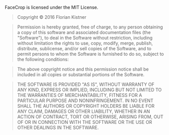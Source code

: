 FaceCrop is licensed under the MIT License.

>   Copyright © 2016 Florian Kistner

>   Permission is hereby granted, free of charge, to any person obtaining a copy
>   of this software and associated documentation files (the "Software"), to
>   deal in the Software without restriction, including without limitation the
>   rights to use, copy, modify, merge, publish, distribute, sublicense, and/or
>   sell copies of the Software, and to permit persons to whom the Software is
>   furnished to do so, subject to the following conditions:

>   The above copyright notice and this permission notice shall be included in
>   all copies or substantial portions of the Software.

>   THE SOFTWARE IS PROVIDED "AS IS", WITHOUT WARRANTY OF ANY KIND, EXPRESS OR
>   IMPLIED, INCLUDING BUT NOT LIMITED TO THE WARRANTIES OF MERCHANTABILITY,
>   FITNESS FOR A PARTICULAR PURPOSE AND NONINFRINGEMENT. IN NO EVENT SHALL THE
>   AUTHORS OR COPYRIGHT HOLDERS BE LIABLE FOR ANY CLAIM, DAMAGES OR OTHER
>   LIABILITY, WHETHER IN AN ACTION OF CONTRACT, TORT OR OTHERWISE, ARISING
>   FROM, OUT OF OR IN CONNECTION WITH THE SOFTWARE OR THE USE OR OTHER DEALINGS
>   IN THE SOFTWARE.
